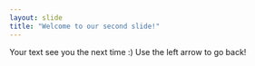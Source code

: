 ```yaml
---
layout: slide
title: "Welcome to our second slide!"
---
```

Your text see you the next time :)
Use the left arrow to go back!
